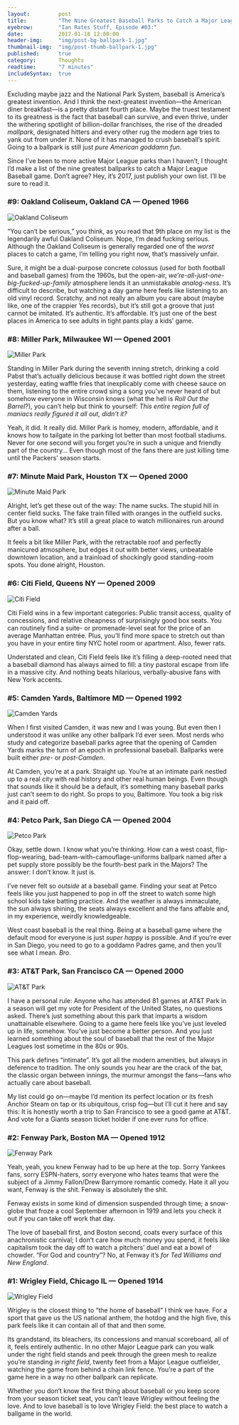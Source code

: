 ```yaml
---
layout:         post
title:          "The Nine Greatest Baseball Parks to Catch a Major League Game"
eyebrow:        "Ian Rates Stuff, Episode #03:"
date:           2017-01-18 12:00:00
header-img:     "img/post-bg-ballpark-1.jpg"
thumbnail-img:  "img/post-thumb-ballpark-1.jpg"
published:      true
category:       Thoughts
readtime:       "7 minutes"
includeSyntax:	true
---
```


<p><span class='illuminated-letter'>E</span>xcluding maybe jazz and the National Park System,</small> baseball is America’s greatest invention. And I think the next-greatest invention—the American diner breakfast—is a pretty distant fourth place. Maybe the truest testament to its greatness is the fact that baseball can survive, and even thrive, under the withering spotlight of billion-dollar franchises, the rise of the dreaded <i>mallpark</i>, designated hitters and every other rug the modern age tries to yank out from under it. None of it has managed to crush baseball’s spirit. Going to a ballpark is still just <i>pure American goddamn fun</i>.</p>
<p>Since I’ve been to more active Major League parks than I haven’t, I thought I’d make a list of the nine greatest ballparks to catch a Major League Baseball game. Don’t agree? Hey, it’s 2017, just publish your own list. I’ll be sure to read it.
<h3>#9: Oakland Coliseum, Oakland CA — Opened 1966</h3>

<img src="https://union.io/images/repo/20170119-08--c8c797.jpg" class="full" alt="Oakland Coliseum">

<p>“You can’t be serious,” you think, as you read that 9th place on my list is the legendarily awful Oakland Coliseum. Nope, I’m dead fucking serious. Although the Oakland Coliseum is generally regarded one of the <i>worst</i> places to catch a game, I’m telling you right now, that’s massively unfair.</p>
<p>Sure, it might be a dual-purpose concrete colossus (used for both football and baseball games) from the 1960s, but the open-air, <i>we’re-all-just-one-big-fucked-up-family</i> atmosphere lends it an unmistakable <i>analog-ness</i>. It’s difficult to describe, but watching a day game here feels like listening to an old vinyl record. Scratchy, and not really an album you care about (maybe like, one of the crappier Yes records), but it’s still got a groove that just cannot be imitated. It’s authentic. It’s affordable. It’s just one of the best places in America to see adults in tight pants play a kids’ game.</p>
<h3>#8: Miller Park, Milwaukee WI — Opened 2001</h3>

<img src="https://union.io/images/repo/20170119-07--c93a4e.jpg" class="full" alt="Miller Park">

<p>Standing in Miller Park during the seventh inning stretch, drinking a cold Pabst that’s actually delicious because it was bottled right down the street yesterday, eating waffle fries that inexplicably come with cheese sauce on them, listening to the entire crowd sing a song you’ve never heard of but somehow everyone in Wisconsin knows (what the hell is <i>Roll Out the Barrel</i>?), you can’t help but think to yourself: <i>This entire region full of maniacs really figured it all out, didn’t it?</i></p>
<p>Yeah, it did. It really did. Miller Park is homey, modern, affordable, and it knows how to tailgate in the parking lot better than most football stadiums. Never for one second will you forget you’re in such a unique and friendly part of the country… Even though most of the fans there are just killing time until the Packers’ season starts.</p>
<h3>#7: Minute Maid Park, Houston TX — Opened 2000</h3>

<img src="https://union.io/images/repo/20170119-06--114108.jpg" class="full" alt="Minute Maid Park">

<p>Alright, let’s get these out of the way: The name sucks. The stupid hill in center field sucks. The fake train filled with oranges in the outfield sucks. But you know what? It’s still
a great place to watch millionaires run around after a ball.</p>
<p>It feels a bit like Miller Park, with the retractable roof and perfectly manicured atmosphere, but edges it out with better views, unbeatable downtown location, and a trainload of shockingly good standing-room spots. You done alright, Houston.</p>
<h3>#6: Citi Field, Queens NY — Opened 2009</h3>

<img src="https://union.io/images/repo/20170119-05--0173d7.jpg" class="full" alt="Citi Field">

<p>Citi Field wins in a few important categories: Public transit access, quality of concessions, and relative cheapness of surprisingly good box seats. You can routinely find a suite- or promenade-level seat for the price of an average Manhattan entrée. Plus, you’ll find more space to stretch out than you have in your entire tiny NYC hotel room or apartment. Also, fewer rats.</p>
<p>Understated and clean, Citi Field feels like it’s filling a deep-rooted need that a baseball diamond has always aimed to fill: a tiny pastoral escape from life in a massive city. And nothing beats hilarious, verbally-abusive fans with New York accents.</p>
<h3>#5: Camden Yards, Baltimore MD — Opened 1992</h3>

<img src="https://union.io/images/repo/20170119-04--205f01.jpg" class="full" alt="Camden Yards">

<p>When I first visited Camden, it was new and I was  young. But even then I understood it was unlike any other ballpark I’d ever seen. Most nerds who study and categorize baseball parks agree that the opening of Camden Yards marks the turn of an epoch in professional baseball. Ballparks were built either <i>pre-</i> or <i>post-Camden</i>.</p>
<p>At Camden, you’re at a park. Straight up. You’re at an intimate park nestled up to a real city with real history and other real human beings. Even though that sounds like it should be a default, it’s something many baseball parks just can’t seem to do right. So props to you, Baltimore. You took a big risk and it paid off.</p>
<h3>#4: Petco Park, San Diego CA — Opened 2004</h3>

<img src="https://union.io/images/repo/20170119-03--3701f6.jpg" class="full" alt="Petco Park">

<p>Okay, settle down. I know what you’re thinking. How can a west coast, flip-flop-wearing, bad-team-with-camouflage-uniforms ballpark named after a pet supply store possibly be the fourth-best park in the Majors? The answer: I don’t know. It just is.</p>
<p>I’ve never felt so <i>outside</i> at a baseball game. Finding your seat at Petco feels like you just happened to pop in off the street to watch some high school kids take batting practice. And the weather is always immaculate, the sun always shining, the seats always excellent and the fans affable and, in my experience, weirdly knowledgeable.</p>
<p>West coast baseball is the real thing. Being at a baseball game where the default mood for everyone is just <i>super happy</i> is possible. And if you’re ever in San Diego, you need to go to a goddamn Padres game, and then you’ll see what I mean. <i>Bro</i>.</p>
<h3>#3: AT&T Park, San Francisco CA — Opened 2000</h3>

<img src="https://union.io/images/repo/20170119-02--ff5f46.jpg" class="full" alt="AT&T Park">

<p>I have a personal rule: Anyone who has attended 81 games at AT&T Park in a season will get my vote for President of the United States, no questions asked. There’s just something about this park that imparts a wisdom unattainable elsewhere. Going to a game here feels like you’ve just leveled up in life, somehow. You’ve just become a better person. And you just learned something about the soul of baseball that the rest of the Major Leagues lost sometime in the 80s or 90s.</p>
<p>This park defines “intimate”. It’s got all the modern amenities, but always in deference to tradition. The only sounds you hear are the crack of the bat, the classic organ between innings, the murmur amongst the fans—fans who actually care about baseball.</p>
<p>My list could go on—maybe I’d mention its perfect location or its fresh Anchor Steam on tap or its ubiquitous, crisp fog—but I’ll cut it here and say this: It is honestly worth a trip to San Francisco to see a good game at AT&T. And vote for a Giants season ticket holder if one ever runs for office.</p>
<h3>#2: Fenway Park, Boston MA — Opened 1912</h3>

<img src="https://union.io/images/repo/20170119-01--c46c5b.jpg" class="full" alt="Fenway Park">

<p>Yeah, yeah, you knew Fenway had to be up here at the top. Sorry Yankees fans, sorry ESPN-haters, sorry everyone who hates teams that were the subject of a Jimmy Fallon/Drew Barrymore romantic comedy. Hate it all you want, Fenway is the shit. Fenway is absolutely the shit.</p>
<p>Fenway exists in some kind of dimension suspended through time; a snow-globe that froze a cool September afternoon in 1919 and lets you check it out if you can take off work that day.</p>
<p>The love of baseball first, and Boston second, coats every surface of this anachronistic carnival; I don’t care how much money you spend, it feels like capitalism took the day off to watch a pitchers’ duel and eat a bowl of chowder. “For God and country”? No, at Fenway it’s <i>for Ted Williams and New England</i>.</p>
<h3>#1: Wrigley Field, Chicago IL — Opened 1914</h3>

<img src="https://union.io/images/repo/20170119-00--1e0342.jpg" class="full" alt="Wrigley Field">

<p>Wrigley is the closest thing to “the home of baseball” I think we have. For a sport that gave us the US national anthem, the hotdog and the high five, this park feels like it can contain all of that and then some.</p>
<p>Its grandstand, its bleachers, its concessions and manual scoreboard, all of it, feels entirely authentic. In no other Major League park can you walk under the right field stands and peek through the green mesh to realize you’re standing <i>in right field</i>, twenty feet from a Major League outfielder, watching the game from behind a chain link fence. You’re a part of the game here in a way no other ballpark can replicate.</p>
<p>Whether you don’t know the first thing about baseball or you keep score from your season ticket seat, you can’t leave Wrigley without feeling the love. And to love baseball is to love Wrigley Field: the best place to watch a ballgame in the world.</p>
